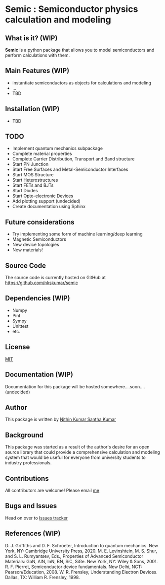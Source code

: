 

# Semic : Semiconductor physics calculation and modeling

## What is it? (WIP)

**Semic** is a python package that allows you to model semiconductors and perform calculations with them.

## Main Features (WIP)

   - instantiate semiconductors as objects for calculations and modeling
   - ...
   - TBD

## Installation (WIP)

   - TBD

## TODO

   - Implement quantum mechanics subpackage
   - Complete material properties
   - Complete Carrier Distribution, Transport and Band structure
   - Start PN Junction
   - Start Free Surfaces and Metal-Semiconductor Interfaces
   - Start MOS Structure
   - Start Heterostructures
   - Start FETs and BJTs
   - Start Diodes
   - Start Opto-electronic Devices
   - Add plotting support (undecided)
   - Create documentation using Sphinx

## Future considerations

   - Try implementing some form of machine learning/deep learning
   - Magnetic Semiconductors
   - New device topologies
   - New materials!

## Source Code

The source code is currently hosted on GitHub at https://github.com/nkskumar/semic

## Dependencies (WIP)

   - Numpy
   - Pint
   - Sympy
   - Unittest
   - etc.

## License

[MIT](LICENSE)

## Documentation (WIP)

Documentation for this package will be hosted somewhere....soon....(undecided)

## Author

This package is written by [Nithin Kumar Santha Kumar](mailto:nithinkumar.santhakumar@utdallas.edu)

## Background

This package was started as a result of the author's desire for an open source library that could provide a comprehensive calculation and modeling system that would be useful for everyone from university students to industry professionals.

## Contributions

All contributors are welcome! Please email [me](mailto:nithinkumar.santhakumar@utdallas.edu)

## Bugs and Issues

Head on over to [Issues tracker](https://github.com/nkskumar/semic/issues)

## References (WIP)

D. J. Griffiths and D. F. Schroeter, Introduction to quantum mechanics. New York, NY: Cambridge University Press, 2020. 
M. E. Levinshtein, M. S. Shur, and S. L. Rumyantsev, Eds., Properties of Advanced Semiconductor Materials: GaN, AlN, InN, BN, SiC, SiGe. New York, NY: Wiley & Sons, 2001. 
R. F. Pierret, Semiconductor device fundamentals. New Delhi, NCT: Pearson/Education, 2008. 
W. R. Frensley, Understanding Electron Devices. Dallas, TX: William R. Frensley, 1998. 

